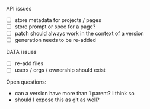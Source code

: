 API issues

- [ ] store metadata for projects / pages
- [ ] store prompt or spec for a page?
- [ ] patch should always work in the context of a version
- [ ] generation needs to be re-added

DATA issues

- [ ] re-add files
- [ ] users / orgs / ownership should exist

Open questions:

- can a version have more than 1 parent?  I think so
- should I expose this as git as well?
